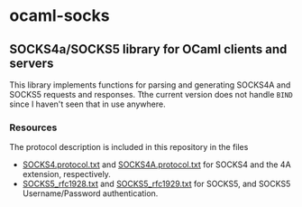 ocaml-socks
===========

SOCKS4a/SOCKS5 library for OCaml clients and servers
---------------------------------------------

This library implements functions for parsing and generating SOCKS4A and SOCKS5 requests and responses.
Tthe current version does not handle `BIND` since I haven't seen that in use anywhere.



### Resources

The protocol description is included in this repository in the files
- [SOCKS4.protocol.txt] and [SOCKS4A.protocol.txt] for SOCKS4 and the 4A extension, respectively.
- [SOCKS5_rfc1928.txt] and [SOCKS5_rfc1929.txt] for SOCKS5, and SOCKS5 Username/Password authentication.

[SOCKS4.protocol.txt]: ./rfc/SOCKS4.protocol.txt
[SOCKS4A.protocol.txt]: ./rfc/SOCKS4A.protocol.txt
[SOCKS5_rfc1928.txt]: ./rfc/SOCKS5_rfc1928.txt
[SOCKS5_rfc1929.txt]: ./rfc/SOCKS5_rfc1929.txt
